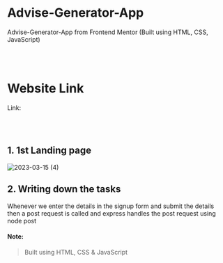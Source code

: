 # Advise-Generator-App
Advise-Generator-App from Frontend Mentor (Built using HTML, CSS, JavaScript)

<br>
<br>

# Website Link
Link: 

<br>
<br>

## 1. 1st Landing page 

![2023-03-15 (4)](https://user-images.githubusercontent.com/123357802/225306559-a6e9cec5-7da3-4ff5-9b47-50c991522d62.png)

## 2. Writing down the tasks  

Whenever we enter the details in the signup form and submit the details then a post request is called and express handles the post request using node post 




#### Note:
> Built using HTML, CSS & JavaScript
